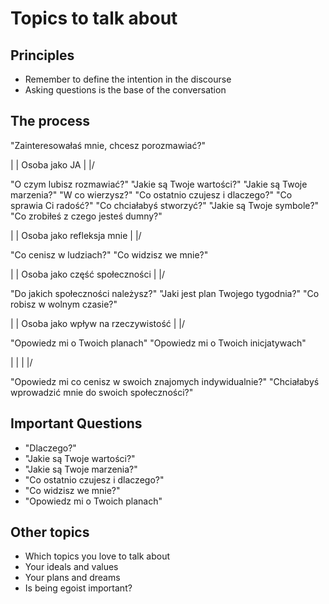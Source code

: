 # Topics to talk about

## Principles

- Remember to define the intention in the discourse
- Asking questions is the base of the conversation

## The process

"Zainteresowałaś mnie, chcesz porozmawiać?"

|
| Osoba jako JA
| 
|/

"O czym lubisz rozmawiać?"
"Jakie są Twoje wartości?"
"Jakie są Twoje marzenia?"
"W co wierzysz?"
"Co ostatnio czujesz i dlaczego?"
"Co sprawia Ci radość?"
"Co chciałabyś stworzyć?"
"Jakie są Twoje symbole?"
"Co zrobiłeś z czego jesteś dumny?"

|
| Osoba jako refleksja mnie
| 
|/

"Co cenisz w ludziach?"
"Co widzisz we mnie?"


|
| Osoba jako część społeczności
| 
|/

"Do jakich społeczności należysz?"
"Jaki jest plan Twojego tygodnia?"
"Co robisz w wolnym czasie?"

|
| Osoba jako wpływ na rzeczywistość
| 
|/

"Opowiedz mi o Twoich planach"
"Opowiedz mi o Twoich inicjatywach"

|
|
| 
|/

"Opowiedz mi co cenisz w swoich znajomych indywidualnie?"
"Chciałabyś wprowadzić mnie do swoich społeczności?"

## Important Questions

- "Dlaczego?"
- "Jakie są Twoje wartości?"
- "Jakie są Twoje marzenia?"
- "Co ostatnio czujesz i dlaczego?"
- "Co widzisz we mnie?"
- "Opowiedz mi o Twoich planach"

## Other topics

- Which topics you love to talk about
- Your ideals and values
- Your plans and dreams
- Is being egoist important?
